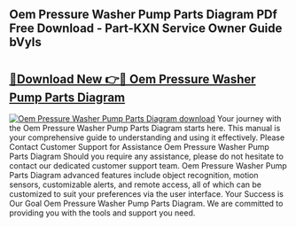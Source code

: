 ## Oem Pressure Washer Pump Parts Diagram PDf Free Download - Part-KXN Service Owner Guide bVyIs

# <h2><a href="http://dfpu6r.blite.top/?on=Oem+Pressure+Washer+Pump+Parts+Diagram">🔗Download New 👉🔴 Oem Pressure Washer Pump Parts Diagram</a></h2>

[![Oem Pressure Washer Pump Parts Diagram download](https://i.imgur.com/lujVjoI.png)](http://dfpu6r.blite.top/?on=Oem+Pressure+Washer+Pump+Parts+Diagram)
Your journey with the Oem Pressure Washer Pump Parts Diagram starts here. This manual is your comprehensive guide to understanding and using it effectively. Please Contact Customer Support for Assistance Oem Pressure Washer Pump Parts Diagram Should you require any assistance, please do not hesitate to contact our dedicated customer support team. Oem Pressure Washer Pump Parts Diagram advanced features include object recognition, motion sensors, customizable alerts, and remote access, all of which can be customized to suit your preferences via the user interface. Your Success is Our Goal Oem Pressure Washer Pump Parts Diagram. We are committed to providing you with the tools and support you need.
